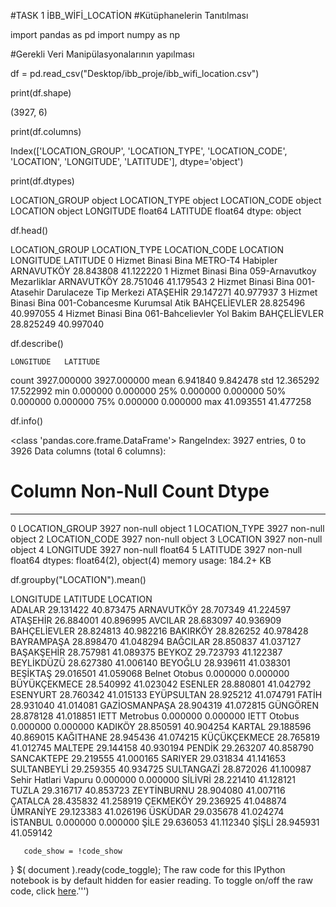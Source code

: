 #TASK 1
İBB_WİFİ_LOCATİON
#Kütüphanelerin Tanıtılması

import pandas as pd
import numpy as np

#Gerekli Veri Manipülasyonalarının yapılması

df = pd.read_csv("Desktop/ibb_proje/ibb_wifi_location.csv")

print(df.shape)

(3927, 6)


print(df.columns)

Index(['LOCATION_GROUP', 'LOCATION_TYPE', 'LOCATION_CODE', 'LOCATION',
       'LONGITUDE', 'LATITUDE'],
      dtype='object')
      
      
 print(df.dtypes) 
 
 LOCATION_GROUP     object
LOCATION_TYPE      object
LOCATION_CODE      object
LOCATION           object
LONGITUDE         float64
LATITUDE          float64
dtype: object
 
 df.head()
 
 LOCATION_GROUP	LOCATION_TYPE	LOCATION_CODE	LOCATION	LONGITUDE	LATITUDE
0	Hizmet Binasi	Bina	METRO-T4 Habipler	ARNAVUTKÖY	28.843808	41.122220
1	Hizmet Binasi	Bina	059-Arnavutkoy Mezarliklar	ARNAVUTKÖY	28.751046	41.179543
2	Hizmet Binasi	Bina	001-Atasehir Darulaceze Tip Merkezi	ATAŞEHİR	29.147271	40.977937
3	Hizmet Binasi	Bina	001-Cobancesme Kurumsal Atik	BAHÇELİEVLER	28.825496	40.997055
4	Hizmet Binasi	Bina	061-Bahcelievler Yol Bakim	BAHÇELİEVLER	28.825249	40.997040


df.describe()


	LONGITUDE	LATITUDE
count	3927.000000	3927.000000
mean	6.941840	9.842478
std	12.365292	17.522992
min	0.000000	0.000000
25%	0.000000	0.000000
50%	0.000000	0.000000
75%	0.000000	0.000000
max	41.093551	41.477258



df.info()

<class 'pandas.core.frame.DataFrame'>
RangeIndex: 3927 entries, 0 to 3926
Data columns (total 6 columns):
 #   Column          Non-Null Count  Dtype  
---  ------          --------------  -----  
 0   LOCATION_GROUP  3927 non-null   object 
 1   LOCATION_TYPE   3927 non-null   object 
 2   LOCATION_CODE   3927 non-null   object 
 3   LOCATION        3927 non-null   object 
 4   LONGITUDE       3927 non-null   float64
 5   LATITUDE        3927 non-null   float64
dtypes: float64(2), object(4)
memory usage: 184.2+ KB


df.groupby("LOCATION").mean()


 LONGITUDE	LATITUDE
LOCATION		
ADALAR	29.131422	40.873475
ARNAVUTKÖY	28.707349	41.224597
ATAŞEHİR	26.884001	40.896995
AVCILAR	28.683097	40.936909
BAHÇELİEVLER	28.824813	40.982216
BAKIRKÖY	28.826252	40.978428
BAYRAMPAŞA	28.898470	41.048294
BAĞCILAR	28.850837	41.037127
BAŞAKŞEHİR	28.757981	41.089375
BEYKOZ	29.723793	41.122387
BEYLİKDÜZÜ	28.627380	41.006140
BEYOĞLU	28.939611	41.038301
BEŞİKTAŞ	29.016501	41.059068
Belnet Otobus	0.000000	0.000000
BÜYÜKÇEKMECE	28.540992	41.023042
ESENLER	28.880801	41.042792
ESENYURT	28.760342	41.015133
EYÜPSULTAN	28.925212	41.074791
FATİH	28.931040	41.014081
GAZİOSMANPAŞA	28.904319	41.072815
GÜNGÖREN	28.878128	41.018851
IETT Metrobus	0.000000	0.000000
IETT Otobus	0.000000	0.000000
KADIKÖY	28.850591	40.904254
KARTAL	29.188596	40.869015
KAĞITHANE	28.945436	41.074215
KÜÇÜKÇEKMECE	28.765819	41.012745
MALTEPE	29.144158	40.930194
PENDİK	29.263207	40.858790
SANCAKTEPE	29.219555	41.000165
SARIYER	29.031834	41.141653
SULTANBEYLİ	29.259355	40.934725
SULTANGAZİ	28.872026	41.100987
Sehir Hatlari Vapuru	0.000000	0.000000
SİLİVRİ	28.221410	41.128121
TUZLA	29.316717	40.853723
ZEYTİNBURNU	28.904080	41.007116
ÇATALCA	28.435832	41.258919
ÇEKMEKÖY	29.236925	41.048874
ÜMRANİYE	29.123383	41.026196
ÜSKÜDAR	29.035678	41.024274
İSTANBUL	0.000000	0.000000
ŞİLE	29.636053	41.112340
ŞİŞLİ	28.945931	41.059142
      
      
      
       code_show = !code_show
} 
$( document ).ready(code_toggle);
</script>
The raw code for this IPython notebook is by default hidden for easier reading.
To toggle on/off the raw code, click <a href="javascript:code_toggle()">here</a>.''')
      
